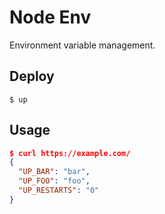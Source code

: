 
# Node Env

Environment variable management.

## Deploy

```
$ up
```

## Usage

```json
$ curl https://example.com/
{
  "UP_BAR": "bar",
  "UP_FOO": "foo",
  "UP_RESTARTS": "0"
}
```
